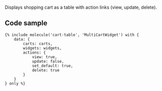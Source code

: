 Displays shopping cart as a table with action links (view, update, delete).

## Code sample

```
{% include molecule('cart-table', 'MultiCartWidget') with {
    data: {
        carts: carts,
        widgets: widgets,
        actions: {
            view: true,
            update: false,
            set_default: true,
            delete: true
        }
    }
} only %}
```
